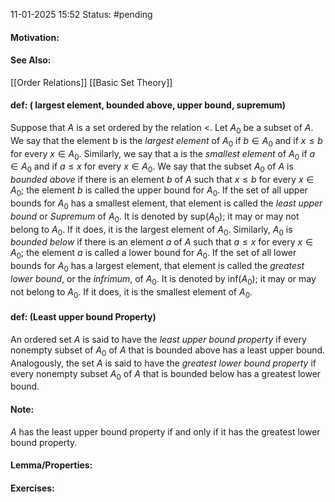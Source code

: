 11-01-2025 15:52
Status: #pending
#### Motivation:
#### See Also:
[[Order Relations]]
[[Basic Set Theory]]
#### def: ( largest element, bounded above, upper bound, supremum)
Suppose that $A$ is a set ordered by the relation $<$. Let $A_{0}$ be a subset of $A$. We say that the element b is the *largest element* of $A_{0}$ if $b\in A_{0}$ and if $x\leq b$ for every $x \in A_{0}$. Similarly, we say that a is the *smallest element* of $A_{0}$ if $a\in A_{0}$ and if $a\leq x$ for every $x \in A_{0}$.
We say that the subset $A_{0}\text{ of }A$ is *bounded above* if there is an element $b$ of $A$ such that $x\leq b$ for every $x \in A_{0}$; the element $b$ is called the upper bound for $A_{0}$. If the set of all upper bounds for $A_{0}$ has a smallest element, that element is called the *least upper bound* or *Supremum* of $A_{0}$. It is denoted by sup($A_{0}$); it may or may not belong to $A_{0}$. If it does, it is the largest element of $A_{0}$.
Similarly, $A_{0}$ is *bounded below* if there is an element $a\text{ of }A$ such that $a\leq x$ for every $x \in A_{0}$; the element $a$ is called a lower bound for $A_{0}$. If the set of all lower bounds for $A_{0}$ has a largest element, that element is called the *greatest lower bound*, or the *infrimum*, of $A_{0}$. It is denoted by inf$(A_{0})$; it may or may not belong to $A_{0}$. If it does, it is the smallest element of $A_{0}$.
#### def: (Least upper bound Property)
An ordered set $A$ is said to have the *least upper bound property* if every nonempty subset of $A_{0}\text{ of }A$ that is bounded above has a least upper bound. Analogously, the set $A$ is said to have the *greatest lower bound property* if every nonempty subset $A_{0}\text{ of }A$ that is bounded below has a greatest lower bound.
#### Note: 
$A$ has the least upper bound property if and only if it has the greatest lower bound property. 
#### Lemma/Properties:
#### Exercises: